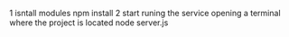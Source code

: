 1 isntall modules
    npm install
2 start runing the service opening a terminal where the project is located
    node server.js

